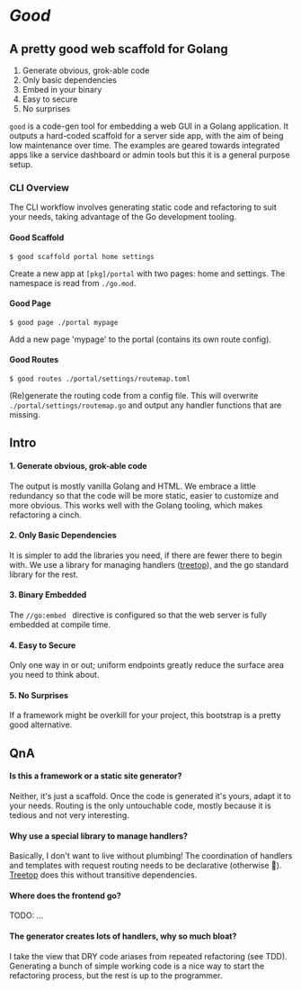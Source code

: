 # _Good_

## A pretty good web scaffold for Golang

1. Generate obvious, grok-able code
1. Only basic dependencies
1. Embed in your binary
1. Easy to secure
1. No surprises

`good` is a code-gen tool for embedding a web GUI in a Golang application.
It outputs a hard-coded scaffold for a server side app, with the aim of being
low maintenance over time. The examples are geared towards integrated apps like
a service dashboard or admin tools but this it is a general purpose setup.

### CLI Overview

The CLI workflow involves generating static code and refactoring to suit your needs,
taking advantage of the Go development tooling.

#### Good Scaffold

    $ good scaffold portal home settings

Create a new app at `[pkg]/portal` with two pages: home and settings. The namespace is read from `./go.mod`.

#### Good Page

    $ good page ./portal mypage

Add a new page 'mypage' to the portal (contains its own route config).

#### Good Routes

    $ good routes ./portal/settings/routemap.toml

(Re)generate the routing code from a config file. This will overwrite `./portal/settings/routemap.go`
and output any handler functions that are missing.

## Intro

#### 1. Generate obvious, grok-able code

The output is mostly vanilla Golang and HTML. We embrace a little redundancy
so that the code will be more static, easier to customize and more obvious. This works
well with the Golang tooling, which makes refactoring a cinch.

#### 2. Only Basic Dependencies

It is simpler to add the libraries you need, if there are fewer there to begin with.
We use a library for managing handlers ([treetop](https://github.com/rur/treetop)), and the go
standard library for the rest.

#### 3. Binary Embedded

The `//go:embed ` directive is configured so that the web server is fully embedded at compile time.

#### 4. Easy to Secure

Only one way in or out; uniform endpoints greatly reduce the surface area you need to think about.

#### 5. No Surprises

If a framework might be overkill for your project, this bootstrap is a pretty good alternative.

## QnA

#### Is this a framework or a static site generator?

Neither, it's just a scaffold. Once the code is generated it's yours, adapt it to your needs.
Routing is the only untouchable code, mostly because it is tedious and not very interesting.

#### Why use a special library to manage handlers?

Basically, I don't want to live without plumbing! The coordination of handlers and templates with
request routing needs to be declarative (otherwise 🤯). [Treetop](https://github.com/rur/treetop)
does this without transitive dependencies.

#### Where does the frontend go?

TODO: ...

#### The generator creates lots of handlers, why so much bloat?

I take the view that DRY code ariases from repeated refactoring (see TDD).
Generating a bunch of simple working code is a nice way to start the refactoring process,
but the rest is up to the programmer.
